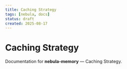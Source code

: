 ```yaml
---
title: Caching Strategy
tags: [nebula, docs]
status: draft
created: 2025-08-17
---
```


# Caching Strategy

Documentation for **nebula-memory** — Caching Strategy.
